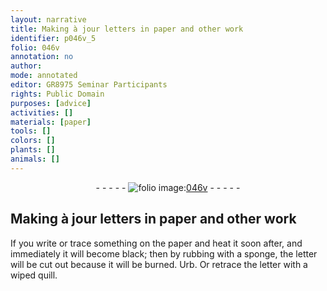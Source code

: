 ```yaml
---
layout: narrative
title: Making à jour letters in paper and other work
identifier: p046v_5
folio: 046v
annotation: no
author:
mode: annotated
editor: GR8975 Seminar Participants
rights: Public Domain
purposes: [advice]
activities: []
materials: [paper]
tools: []
colors: []
plants: []
animals: []
---
```


 <div class="folio" align="center">- - - - - <a href="http://gallica.bnf.fr/ark:/12148/btv1b10500001g/f98.image" target="_blank"><img src="https://cu-mkp.github.io/GR8975-edition/assets/photo-icon.png" alt="folio image: " style="display:inline-block; margin-bottom:-3px;"/>046v</a> - - - - - </div>  

## Making à jour letters in <span class="material">paper</span> and other work

 
If you write or trace something on the <span class="material">paper</span> and heat it soon after, and immediately it will become black; then by rubbing with a sponge, the letter will be cut out because it will be burned. Urb. Or retrace the letter with a wiped quill.
 